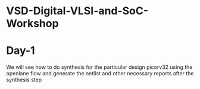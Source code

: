 # VSD-Digital-VLSI-and-SoC-Workshop
# Day-1
We will see how to do synthesis for the particular design picorv32 using the openlane flow and generate the netlist and other necessary reports after the synthesis step
